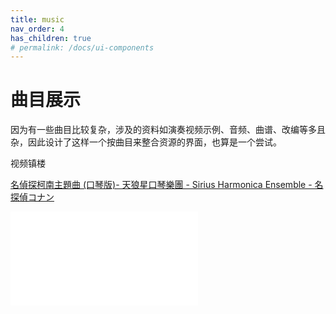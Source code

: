 ```yaml
---
title: music
nav_order: 4
has_children: true
# permalink: /docs/ui-components
---
```


# 曲目展示
因为有一些曲目比较复杂，涉及的资料如演奏视频示例、音频、曲谱、改编等多且杂，因此设计了这样一个按曲目来整合资源的界面，也算是一个尝试。

视频镇楼

[名偵探柯南主題曲 (口琴版)- 天狼星口琴樂團 - Sirius Harmonica Ensemble - 名探偵コナン](https://www.bilibili.com/video/BV1SW411876w)

<iframe src="//player.bilibili.com/player.html?aid=17512267&bvid=BV1SW411876w&cid=28598703&page=1" scrolling="no" border="0" frameborder="no" framespacing="0" allowfullscreen="true"> </iframe>